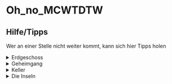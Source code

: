 # Oh_no_MCWTDTW


## Hilfe/Tipps
Wer an einer Stelle nicht weiter kommt, kann sich hier Tipps holen


<details>
<summary>Erdgeschoss</summary>
<br>
-   Auf dem Tisch liegt ein Buch. Öffnen kann man das Buch nicht, aber vielleicht gibt es andere Möglichkeiten, das Buch zu benutzen?
</details>

<details>
<summary>Geheimgang</summary>
<br>
-   Es sieht so aus als ob der Gang ganz schön niedrig ist..
</details>

<details>
<summary>Keller</summary>
<br>
-   Ganz schön dunkel hier. Vielleicht kann man hier mit irgendetwas Licht machen. <br>
-   Die Formen auf dem Whiteboard haben einen Hintergrund, der aussieht wie der Teppich in der Mitte des Raumes. Das könnte auch bei der Orientierung helfen. <br>
-   Das Steinportal lässt sich nicht öffnen? Vielleicht ist es noch nicht ganz vollständig. <br>
</details>

<details>
<summary>Die Inseln</summary>
<br>
-   Die Kristalle können Licht umlenken. Ob man sie wohl nutzen kann um die Ketten zu sprengen? <br>
-   Die Ketten werden von schwebenden Steinen gehalten, die leider nur von bestimmten Seiten offen sind. Manchmal braucht es einen bestimmten Blickwinkel. <br>
</details>
